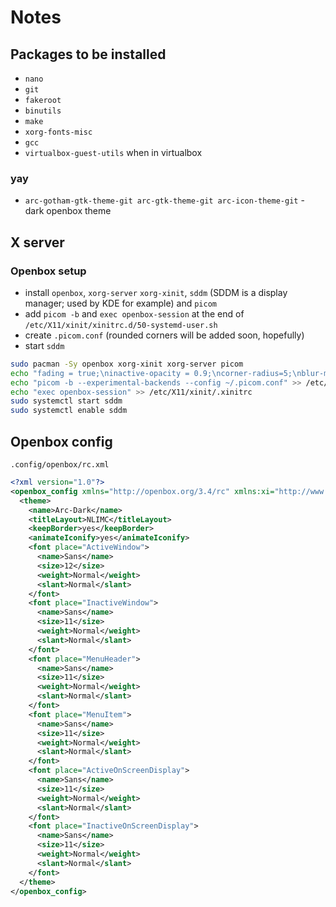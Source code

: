 # Notes

## Packages to be installed

- `nano`
- `git`
- `fakeroot`
- `binutils`
- `make`
- `xorg-fonts-misc`
- `gcc`
- `virtualbox-guest-utils` when in virtualbox

### yay

- `arc-gotham-gtk-theme-git arc-gtk-theme-git arc-icon-theme-git` - dark openbox theme

## X server

### Openbox setup

- install `openbox`, `xorg-server` `xorg-xinit`, `sddm` (SDDM is a display manager; used by KDE for example) and `picom`
- add `picom -b` and `exec openbox-session` at the end of `/etc/X11/xinit/xinitrc.d/50-systemd-user.sh`
- create `.picom.conf` (rounded corners will be added soon, hopefully)
- start `sddm`

```sh
sudo pacman -Sy openbox xorg-xinit xorg-server picom
echo "fading = true;\ninactive-opacity = 0.9;\ncorner-radius=5;\nblur-method=\"box\";\nblur-size=12" > ~/.picom.conf
echo "picom -b --experimental-backends --config ~/.picom.conf" >> /etc/X11/xinit/.xinitrc
echo "exec openbox-session" >> /etc/X11/xinit/.xinitrc
sudo systemctl start sddm
sudo systemctl enable sddm
```

## Openbox config

`.config/openbox/rc.xml`

```xml
<?xml version="1.0"?>
<openbox_config xmlns="http://openbox.org/3.4/rc" xmlns:xi="http://www.w3.org/2001/XInclude">
  <theme>
    <name>Arc-Dark</name>
    <titleLayout>NLIMC</titleLayout>
    <keepBorder>yes</keepBorder>
    <animateIconify>yes</animateIconify>
    <font place="ActiveWindow">
      <name>Sans</name>
      <size>12</size>
      <weight>Normal</weight>
      <slant>Normal</slant>
    </font>
    <font place="InactiveWindow">
      <name>Sans</name>
      <size>11</size>
      <weight>Normal</weight>
      <slant>Normal</slant>
    </font>
    <font place="MenuHeader">
      <name>Sans</name>
      <size>11</size>
      <weight>Normal</weight>
      <slant>Normal</slant>
    </font>
    <font place="MenuItem">
      <name>Sans</name>
      <size>11</size>
      <weight>Normal</weight>
      <slant>Normal</slant>
    </font>
    <font place="ActiveOnScreenDisplay">
      <name>Sans</name>
      <size>11</size>
      <weight>Normal</weight>
      <slant>Normal</slant>
    </font>
    <font place="InactiveOnScreenDisplay">
      <name>Sans</name>
      <size>11</size>
      <weight>Normal</weight>
      <slant>Normal</slant>
    </font>
  </theme>
</openbox_config>
```